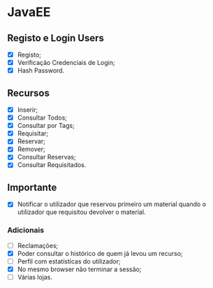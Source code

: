 # JavaEE

## Registo e Login Users
- [x] Registo;
- [x] Verificação Credenciais de Login;
- [x] Hash Password.

## Recursos
- [x] Inserir;
- [x] Consultar Todos;
- [x] Consultar por Tags;
- [X] Requisitar;
- [X] Reservar;
- [X] Remover;
- [x] Consultar Reservas;
- [X] Consultar Requisitados.

## Importante
- [X] Notificar o utilizador que reservou primeiro um material quando o utilizador que requisitou devolver o material.

### Adicionais
- [ ] Reclamações;
- [X] Poder consultar o histórico de quem já levou um recurso;
- [ ] Perfil com estatísticas do utilizador;
- [X] No mesmo browser não terminar a sessão;
- [ ] Várias lojas.
